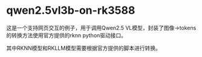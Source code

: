 # qwen2.5vl3b-on-rk3588

这是一个支持网页交互的例子，用于调用Qwen2.5 VL模型，封装了图像->tokens的转换方法使用官方提供的rknn python驱动接口。

其中RKNN模型和RKLLM模型需要根据官方提供的脚本进行转换。